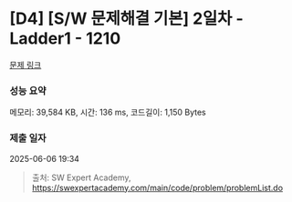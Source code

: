 # [D4] [S/W 문제해결 기본] 2일차 - Ladder1 - 1210 

[문제 링크](https://swexpertacademy.com/main/code/problem/problemDetail.do?contestProbId=AV14ABYKADACFAYh) 

### 성능 요약

메모리: 39,584 KB, 시간: 136 ms, 코드길이: 1,150 Bytes

### 제출 일자

2025-06-06 19:34



> 출처: SW Expert Academy, https://swexpertacademy.com/main/code/problem/problemList.do